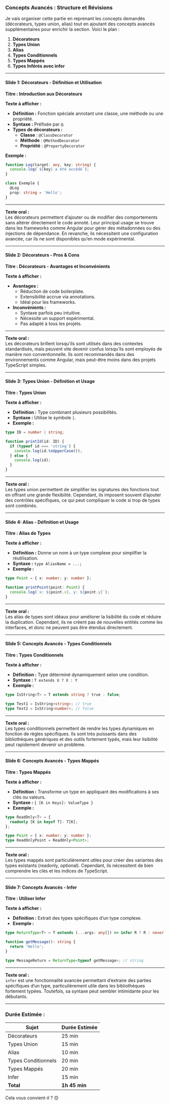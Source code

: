 ### **Concepts Avancés : Structure et Révisions**

Je vais organiser cette partie en reprenant les concepts demandés (décorateurs, types union, alias) tout en ajoutant des concepts avancés supplémentaires pour enrichir la section. Voici le plan :

1. **Décorateurs**
2. **Types Union**
3. **Alias**
4. **Types Conditionnels**
5. **Types Mappés**
6. **Types Inférés avec infer**

---

#### **Slide 1: Décorateurs - Définition et Utilisation**

**Titre : Introduction aux Décorateurs**

**Texte à afficher :**
- **Définition :** Fonction spéciale annotant une classe, une méthode ou une propriété.
- **Syntaxe :** Préfixée par `@`.
- **Types de décorateurs :**
   - **Classe** : `@ClassDecorator`
   - **Méthode** : `@MethodDecorator`
   - **Propriété** : `@PropertyDecorator`

**Exemple :**
```typescript
function Log(target: any, key: string) {
  console.log(`${key} a été accédé`);
}

class Exemple {
  @Log
  prop: string = 'Hello';
}
```

---

**Texte oral :**  
Les décorateurs permettent d’ajouter ou de modifier des comportements sans altérer directement le code annoté. Leur principal usage se trouve dans les frameworks comme Angular pour gérer des métadonnées ou des injections de dépendance. En revanche, ils nécessitent une configuration avancée, car ils ne sont disponibles qu’en mode expérimental.

---

#### **Slide 2: Décorateurs - Pros & Cons**

**Titre : Décorateurs - Avantages et Inconvénients**

**Texte à afficher :**
- **Avantages :**
   - Réduction de code boilerplate.
   - Extensibilité accrue via annotations.
   - Idéal pour les frameworks.
- **Inconvénients :**
   - Syntaxe parfois peu intuitive.
   - Nécessite un support expérimental.
   - Pas adapté à tous les projets.

---

**Texte oral :**  
Les décorateurs brillent lorsqu’ils sont utilisés dans des contextes standardisés, mais peuvent vite devenir confus lorsqu’ils sont employés de manière non conventionnelle. Ils sont recommandés dans des environnements comme Angular, mais peut-être moins dans des projets TypeScript simples.

---

#### **Slide 3: Types Union - Définition et Usage**

**Titre : Types Union**

**Texte à afficher :**
- **Définition :** Type combinant plusieurs possibilités.
- **Syntaxe :** Utilise le symbole `|`.
- **Exemple :**
```typescript
type ID = number | string;

function printId(id: ID) {
  if (typeof id === 'string') {
    console.log(id.toUpperCase());
  } else {
    console.log(id);
  }
}
```

---

**Texte oral :**  
Les types union permettent de simplifier les signatures des fonctions tout en offrant une grande flexibilité. Cependant, ils imposent souvent d’ajouter des contrôles spécifiques, ce qui peut compliquer le code si trop de types sont combinés.

---

#### **Slide 4: Alias - Définition et Usage**

**Titre : Alias de Types**

**Texte à afficher :**
- **Définition :** Donne un nom à un type complexe pour simplifier la réutilisation.
- **Syntaxe :** `type AliasName = ...;`
- **Exemple :**
```typescript
type Point = { x: number; y: number };

function printPoint(point: Point) {
  console.log(`x: ${point.x}, y: ${point.y}`);
}
```

---

**Texte oral :**  
Les alias de types sont idéaux pour améliorer la lisibilité du code et réduire la duplication. Cependant, ils ne créent pas de nouvelles entités comme les interfaces, et donc ne peuvent pas être étendus directement.

---

#### **Slide 5: Concepts Avancés - Types Conditionnels**

**Titre : Types Conditionnels**

**Texte à afficher :**
- **Définition :** Type déterminé dynamiquement selon une condition.
- **Syntaxe :** `T extends U ? X : Y`
- **Exemple :**
```typescript
type IsString<T> = T extends string ? true : false;

type Test1 = IsString<string>; // true
type Test2 = IsString<number>; // false
```

---

**Texte oral :**  
Les types conditionnels permettent de rendre les types dynamiques en fonction de règles spécifiques. Ils sont très puissants dans des bibliothèques génériques et des outils fortement typés, mais leur lisibilité peut rapidement devenir un problème.

---

#### **Slide 6: Concepts Avancés - Types Mappés**

**Titre : Types Mappés**

**Texte à afficher :**
- **Définition :** Transforme un type en appliquant des modifications à ses clés ou valeurs.
- **Syntaxe :** `{ [K in Keys]: ValueType }`
- **Exemple :**
```typescript
type ReadOnly<T> = {
  readonly [K in keyof T]: T[K];
};

type Point = { x: number; y: number };
type ReadOnlyPoint = ReadOnly<Point>;
```

---

**Texte oral :**  
Les types mappés sont particulièrement utiles pour créer des variantes des types existants (readonly, optional). Cependant, ils nécessitent de bien comprendre les clés et les indices de TypeScript.

---

#### **Slide 7: Concepts Avancés - Infer**

**Titre : Utiliser Infer**

**Texte à afficher :**
- **Définition :** Extrait des types spécifiques d’un type complexe.
- **Exemple :**
```typescript
type ReturnType<T> = T extends (...args: any[]) => infer R ? R : never;

function getMessage(): string {
  return 'Hello';
}

type MessageReturn = ReturnType<typeof getMessage>; // string
```

---

**Texte oral :**  
`infer` est une fonctionnalité avancée permettant d’extraire des parties spécifiques d’un type, particulièrement utile dans les bibliothèques fortement typées. Toutefois, sa syntaxe peut sembler intimidante pour les débutants.

---

### **Durée Estimée :**

| Sujet               | Durée Estimée |
|---------------------|---------------|
| Décorateurs         | 25 min        |
| Types Union         | 15 min        |
| Alias               | 10 min        |
| Types Conditionnels | 20 min        |
| Types Mappés        | 20 min        |
| Infer               | 15 min        |
| **Total**           | **1h 45 min** |

Cela vous convient-il ? 😊
